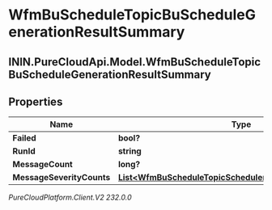 # WfmBuScheduleTopicBuScheduleGenerationResultSummary

## ININ.PureCloudApi.Model.WfmBuScheduleTopicBuScheduleGenerationResultSummary

## Properties

|Name | Type | Description | Notes|
|------------ | ------------- | ------------- | -------------|
| **Failed** | **bool?** |  | [optional] |
| **RunId** | **string** |  | [optional] |
| **MessageCount** | **long?** |  | [optional] |
| **MessageSeverityCounts** | [**List&lt;WfmBuScheduleTopicSchedulerMessageSeverityCount&gt;**](WfmBuScheduleTopicSchedulerMessageSeverityCount) |  | [optional] |



_PureCloudPlatform.Client.V2 232.0.0_
